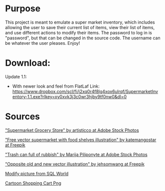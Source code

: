 # Purpose
This project is meant to emulate a super market inventory, which includes allowing the user to save their current list of items, view their list of items, and use different actions to modify their items. The password to log in is "password", but that can be changed in the source code. The username can be whatever the user pleases. Enjoy!

# Download:
Update 1.1:
- With newer look and feel from FlatLaf
Link:
https://www.dropbox.com/scl/fi/j2xq0r4f8lg4xox6ulrqf/SupermarketInventory-1.1.exe?rlkey=xy0xvk3j3c0wr3hjby9tf0nw0&dl=0

# Sources

["Supermarket Grocery Store" by artisticco at Adobe Stock Photos](https://stock.adobe.com/search?k=cartoon+supermarket&asset_id=127541046)

["Free vector supermarket with food shelves illustration" by katemangostar at Freepik](https://www.freepik.com/free-vector/supermarket-with-food-shelves-illustration_3297820.htm#query=supermarket%20cartoon&position=0&from_view=keyword)

["Trash can full of rubbish" by Marija Piliponyte at Adobe Stock Photos](https://stock.adobe.com/search?k=trash+can+cartoon&asset_id=100830164)

["Opposite old and new vector illustration" by jehsomwang at Freepik](https://www.freepik.com/premium-vector/opposite-old-new-vector-illustration_3519446.htm)

[Modify picture from SQL World](https://www.complexsql.com/alter-table-add-column-alter-table-modify-alter-table-rename/)

[Cartoon Shopping Cart Png](https://www.pngkit.com/view/u2q8u2e6t4i1y3a9_cartoon-shopping-cart-png/)
